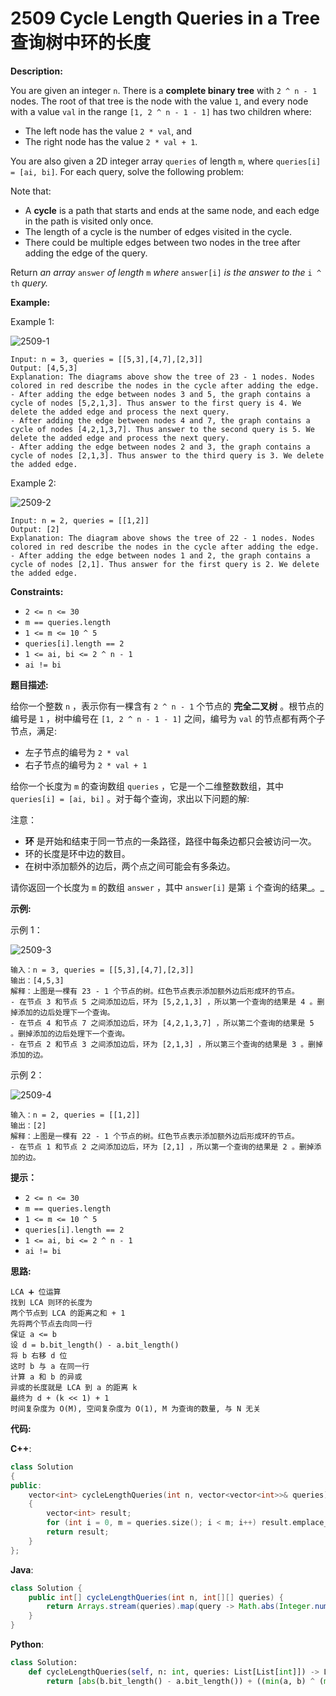 # 2509 Cycle Length Queries in a Tree 查询树中环的长度

__Description:__

You are given an integer `n`. There is a __complete binary tree__ with `2 ^ n - 1` nodes. The root of that tree is the node with the value `1`, and every node with a value `val` in the range `[1, 2 ^ n - 1 - 1]` has two children where:

- The left node has the value `2 * val`, and
- The right node has the value `2 * val + 1`.

You are also given a 2D integer array `queries` of length `m`, where `queries[i] = [ai, bi]`. For each query, solve the following problem:

Note that:

- A __cycle__ is a path that starts and ends at the same node, and each edge in the path is visited only once.
- The length of a cycle is the number of edges visited in the cycle.
- There could be multiple edges between two nodes in the tree after adding the edge of the query.

Return _an array_ `answer` _of length_ `m` _where_ `answer[i]` _is the answer to the_ `i ^ th` _query._

__Example:__

Example 1:

![2509-1](https://assets.leetcode.com/uploads/2022/10/25/bexample1.png)

```text
Input: n = 3, queries = [[5,3],[4,7],[2,3]]
Output: [4,5,3]
Explanation: The diagrams above show the tree of 23 - 1 nodes. Nodes colored in red describe the nodes in the cycle after adding the edge.
- After adding the edge between nodes 3 and 5, the graph contains a cycle of nodes [5,2,1,3]. Thus answer to the first query is 4. We delete the added edge and process the next query.
- After adding the edge between nodes 4 and 7, the graph contains a cycle of nodes [4,2,1,3,7]. Thus answer to the second query is 5. We delete the added edge and process the next query.
- After adding the edge between nodes 2 and 3, the graph contains a cycle of nodes [2,1,3]. Thus answer to the third query is 3. We delete the added edge.
```

Example 2:

![2509-2](https://assets.leetcode.com/uploads/2022/10/25/aexample2.png)

```text
Input: n = 2, queries = [[1,2]]
Output: [2]
Explanation: The diagram above shows the tree of 22 - 1 nodes. Nodes colored in red describe the nodes in the cycle after adding the edge.
- After adding the edge between nodes 1 and 2, the graph contains a cycle of nodes [2,1]. Thus answer for the first query is 2. We delete the added edge.
```

__Constraints:__

- `2 <= n <= 30`
- `m == queries.length`
- `1 <= m <= 10 ^ 5`
- `queries[i].length == 2`
- `1 <= ai, bi <= 2 ^ n - 1`
- `ai != bi`

__题目描述:__

给你一个整数 `n` ，表示你有一棵含有 `2 ^ n - 1` 个节点的 __完全二叉树__ 。根节点的编号是 `1` ，树中编号在 `[1, 2 ^ n - 1 - 1]` 之间，编号为 `val` 的节点都有两个子节点，满足:

- 左子节点的编号为 `2 * val`
- 右子节点的编号为 `2 * val + 1`

给你一个长度为 `m` 的查询数组 `queries` ，它是一个二维整数数组，其中 `queries[i] = [ai, bi]` 。对于每个查询，求出以下问题的解:

注意：

- __环__ 是开始和结束于同一节点的一条路径，路径中每条边都只会被访问一次。
- 环的长度是环中边的数目。
- 在树中添加额外的边后，两个点之间可能会有多条边。

请你返回一个长度为 `m` 的数组 `answer` ，其中 `answer[i]` 是第 `i` 个查询的结果_。_

__示例:__

示例 1：

![2509-3](https://assets.leetcode.com/uploads/2022/10/25/bexample1.png)

```text
输入：n = 3, queries = [[5,3],[4,7],[2,3]]
输出：[4,5,3]
解释：上图是一棵有 23 - 1 个节点的树。红色节点表示添加额外边后形成环的节点。
- 在节点 3 和节点 5 之间添加边后，环为 [5,2,1,3] ，所以第一个查询的结果是 4 。删掉添加的边后处理下一个查询。
- 在节点 4 和节点 7 之间添加边后，环为 [4,2,1,3,7] ，所以第二个查询的结果是 5 。删掉添加的边后处理下一个查询。
- 在节点 2 和节点 3 之间添加边后，环为 [2,1,3] ，所以第三个查询的结果是 3 。删掉添加的边。
```

示例 2：

![2509-4](https://assets.leetcode.com/uploads/2022/10/25/aexample2.png)

```text
输入：n = 2, queries = [[1,2]]
输出：[2]
解释：上图是一棵有 22 - 1 个节点的树。红色节点表示添加额外边后形成环的节点。
- 在节点 1 和节点 2 之间添加边后，环为 [2,1] ，所以第一个查询的结果是 2 。删掉添加的边。
```

__提示：__

- `2 <= n <= 30`
- `m == queries.length`
- `1 <= m <= 10 ^ 5`
- `queries[i].length == 2`
- `1 <= ai, bi <= 2 ^ n - 1`
- `ai != bi`

__思路:__

```text
LCA ➕ 位运算
找到 LCA 则环的长度为
两个节点到 LCA 的距离之和 + 1
先将两个节点去向同一行
保证 a <= b
设 d = b.bit_length() - a.bit_length()
将 b 右移 d 位
这时 b 与 a 在同一行
计算 a 和 b 的异或
异或的长度就是 LCA 到 a 的距离 k
最终为 d + (k << 1) + 1
时间复杂度为 O(M), 空间复杂度为 O(1), M 为查询的数量, 与 N 无关
```

__代码:__

__C++__:

```C++
class Solution 
{
public:
    vector<int> cycleLengthQueries(int n, vector<vector<int>>& queries) 
    {
        vector<int> result;
        for (int i = 0, m = queries.size(); i < m; i++) result.emplace_back(abs(__builtin_clz(queries[i][1]) - __builtin_clz(queries[i][0])) + (!(min(queries[i][0], queries[i][1]) ^ (max(queries[i][0], queries[i][1]) >> (abs(__builtin_clz(queries[i][1]) - __builtin_clz(queries[i][0]))))) ? 0 : (32 - (__builtin_clz(min(queries[i][0], queries[i][1]) ^ (max(queries[i][0], queries[i][1]) >> (abs(__builtin_clz(queries[i][1]) - __builtin_clz(queries[i][0])))))) << 1)) + 1);
        return result;
    }
};
```

__Java__:

```Java
class Solution {
    public int[] cycleLengthQueries(int n, int[][] queries) {
        return Arrays.stream(queries).map(query -> Math.abs(Integer.numberOfLeadingZeros(query[1]) - Integer.numberOfLeadingZeros(query[0])) + (32 - Integer.numberOfLeadingZeros(Math.min(query[0], query[1]) ^ (Math.max(query[0], query[1]) >> (Math.abs(Integer.numberOfLeadingZeros(query[1]) - Integer.numberOfLeadingZeros(query[0]))))) << 1) + 1).mapToInt(i -> i).toArray();
    }
}
```

__Python__:

```Python
class Solution:
    def cycleLengthQueries(self, n: int, queries: List[List[int]]) -> List[int]:
        return [abs(b.bit_length() - a.bit_length()) + ((min(a, b) ^ (max(a, b) >> (abs(b.bit_length() - a.bit_length())))).bit_length() << 1) + 1 for i, (a, b) in enumerate(queries)]
```
